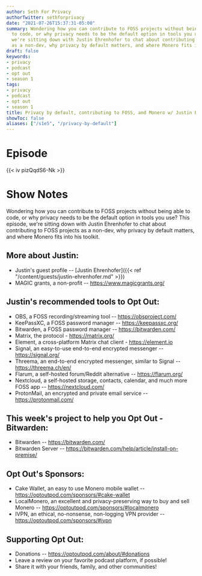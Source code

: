 ```yaml
---
author: Seth For Privacy
authorTwitter: sethforprivacy
date: "2021-07-26T15:37:31-05:00"
summary: Wondering how you can contribute to FOSS projects without being able
  to code, or why privacy needs to be the default option in tools you use? This episode,
  we're sitting down with Justin Ehrenhofer to chat about contributing to FOSS projects
  as a non-dev, why privacy by default matters, and where Monero fits into his toolkit.
draft: false
keywords:
- privacy
- podcast
- opt out
- season 1
tags:
- privacy
- podcast
- opt out
- season 1
title: Privacy by default, contributing to FOSS, and Monero w/ Justin Ehrenhofer
showToc: false
aliases: ["/s1e5", "/privacy-by-default"]
---
```


# Episode

<div id="buzzsprout-player-8927275"></div><script src="https://www.buzzsprout.com/1790481/8927275-privacy-by-default-contributing-to-foss-and-monero-w-justin-ehrenhofer.js?container_id=buzzsprout-player-8927275&player=small" type="text/javascript" charset="utf-8"></script>

{{< iv pizQqdS6-Nk >}}

# Show Notes

Wondering how you can contribute to FOSS projects without being able to code, or why privacy needs to be the default option in tools you use? This episode, we're sitting down with Justin Ehrenhofer to chat about contributing to FOSS projects as a non-dev, why privacy by default matters, and where Monero fits into his toolkit.

## More about Justin:

- Justin's guest profile -- [Justin Ehrenhofer]({{< ref "/content/guests/justin-ehrenhofer.md" >}})
- MAGIC grants, a non-profit -- https://www.magicgrants.org/

## Justin's recommended tools to Opt Out:

- OBS, a FOSS recording/streaming tool -- https://obsproject.com/
- KeePassXC, a FOSS password manager -- https://keepassxc.org/
- Bitwarden, a FOSS password manager -- https://bitwarden.com/
- Matrix, the protocol - https://matrix.org/
- Element, a cross-platform Matrix chat client - https://element.io
- Signal, an easy-to-use end-to-end encrypted messenger -- https://signal.org/
- Threema, an end-to-end encrypted messenger, similar to Signal -- https://threema.ch/en/
- Flarum, a self-hosted forum/Reddit alternative -- https://flarum.org/
- Nextcloud, a self-hosted storage, contacts, calendar, and much more FOSS app -- https://nextcloud.com/
- ProtonMail, an encrypted and private email service -- https://protonmail.com/

## This week's project to help you Opt Out - Bitwarden:

- Bitwarden -- https://bitwarden.com/
- Bitwarden Server -- https://bitwarden.com/help/article/install-on-premise/

## Opt Out's Sponsors:

- Cake Wallet, an easy to use Monero mobile wallet -- https://optoutpod.com/sponsors/#cake-wallet
- LocalMonero, an excellent and privacy-preserving way to buy and sell Monero -- https://optoutpod.com/sponsors/#localmonero
- IVPN, an ethical, no-nonsense, non-logging VPN provider -- https://optoutpod.com/sponsors/#ivpn

## Supporting Opt Out:

- Donations -- https://optoutpod.com/about/#donations
- Leave a review on your favorite podcast platform, if possible!
- Share it with your friends, family, and other communities!
